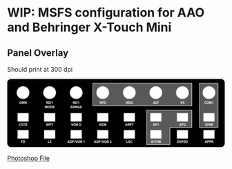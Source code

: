 # WIP: MSFS configuration for AAO and Behringer X-Touch Mini

## Panel Overlay

Should print at 300 dpi

![](images/X-Touch%20A320.png)

[Photoshop File](images/X-Touch%20A320.psd)